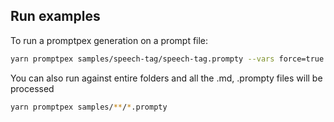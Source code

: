 

## Run examples

To run a promptpex generation on a prompt file:

```sh
yarn promptpex samples/speech-tag/speech-tag.prompty --vars force=true
```

You can also run against entire folders and all the .md, .prompty files will be processed

```sh
yarn promptpex samples/**/*.prompty
```
